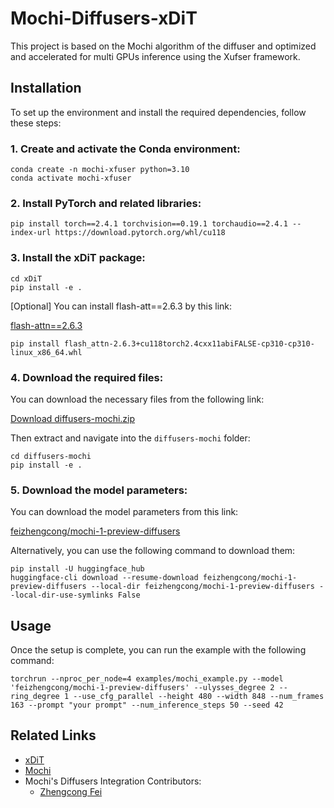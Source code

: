 # Mochi-Diffusers-xDiT

This project is based on the Mochi algorithm of the diffuser and optimized and accelerated for multi GPUs inference using the Xufser framework.

## Installation

To set up the environment and install the required dependencies, follow these steps:

### 1. Create and activate the Conda environment:

```
conda create -n mochi-xfuser python=3.10
conda activate mochi-xfuser
```

### 2. Install PyTorch and related libraries:

```
pip install torch==2.4.1 torchvision==0.19.1 torchaudio==2.4.1 --index-url https://download.pytorch.org/whl/cu118
```

### 3. Install the xDiT package:

```
cd xDiT
pip install -e .
```

[Optional] You can install flash-att==2.6.3 by this link:

[flash-attn==2.6.3](https://github.com/Dao-AILab/flash-attention/releases/download/v2.6.3/flash_attn-2.6.3+cu118torch2.4cxx11abiFALSE-cp310-cp310-linux_x86_64.whl)

```
pip install flash_attn-2.6.3+cu118torch2.4cxx11abiFALSE-cp310-cp310-linux_x86_64.whl
```

### 4. Download the required files:

You can download the necessary files from the following link:

[Download diffusers-mochi.zip](https://huggingface.co/feizhengcong/mochi-1-preview-diffusers/blob/main/diffusers-mochi.zip)

Then extract and navigate into the `diffusers-mochi` folder:

```
cd diffusers-mochi
pip install -e .
```

### 5. Download the model parameters:

You can download the model parameters from this link:

[feizhengcong/mochi-1-preview-diffusers](https://huggingface.co/feizhengcong/mochi-1-preview-diffusers/tree/main)

Alternatively, you can use the following command to download them:

```
pip install -U huggingface_hub
huggingface-cli download --resume-download feizhengcong/mochi-1-preview-diffusers --local-dir feizhengcong/mochi-1-preview-diffusers --local-dir-use-symlinks False
```

## Usage

Once the setup is complete, you can run the example with the following command:

```
torchrun --nproc_per_node=4 examples/mochi_example.py --model 'feizhengcong/mochi-1-preview-diffusers' --ulysses_degree 2 --ring_degree 1 --use_cfg_parallel --height 480 --width 848 --num_frames 163 --prompt "your prompt" --num_inference_steps 50 --seed 42
```

## Related Links

- [xDiT](https://github.com/xdit-project/xDiT)
- [Mochi](https://github.com/genmoai/mochi)
- Mochi's Diffusers Integration Contributors:
  - [Zhengcong Fei](https://github.com/feizc)

